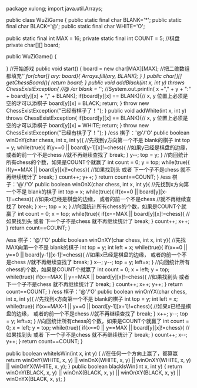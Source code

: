 package xulong;
import java.util.Arrays;

public class WuZiGame {
  public static final char BLANK='*'; 
  public static final char BLACK='@'; 
  public static final char WHITE='O'; 
  
  public static final int MAX = 16;
  private static final int COUNT = 5;
  //棋盘
  private char[][] board;
  
  public WuZiGame() {
   
  }
  //开始游戏
  public void start() {
    board = new char[MAX][MAX];
    //把二维数组都填充‘*’
    for(char[] ary: board){
      Arrays.fill(ary, BLANK);
    }
  }
  public char[][] getChessBoard(){
    return board;
  }
  public void addBlack(int x, int y) throws ChessExistException{
    //@
    /ar blank = '*';
    //System.out.println( x +"," + y + ":" + board[y][x] + "," + BLANK);
    if(board[y][x] == BLANK){// x, y 位置上必须是空的才可以添棋子
      board[y][x] = BLACK;
      return;
    }
    throw new ChessExistException("已经有棋子了！");
  }
  public void addWhite(int x, int y) 
    throws ChessExistException{
    if(board[y][x] == BLANK){// x, y 位置上必须是空的才可以添棋子
      board[y][x] = WHITE;
      return;
    }
    throw new ChessExistException("已经有棋子了！");
  }
  /ess 棋子：'@'/'O'
  public boolean winOnY(char chess, int x, int y){
    //先找到y方向第一个不是 blank的棋子
    int top = y;
    while(true){
      if(y==0 || board[y-1][x]!=chess){
        //如果y已经是棋盘的边缘， 或者的前一个不是chess
        //就不再继续查找了
        break;
      }
      y--;
      top = y;
    }
    //向回统计所有chess的个数，如果是COUNT个就赢了
    int count = 0;
    y = top;
    while(true){
      if(y==MAX || board[y][x]!=chess){
        //如果找到头 或者 下一个子不是chess 就不再继续统计了
        break;
      }
      count++;
      y++;
    }
    return count==COUNT;
  }
  /ess 棋子：'@'/'O'
  public boolean winOnX(char chess, int x, int y){
    //先找到x方向第一个不是 blank的棋子
    int top = x;
    while(true){
      if(x==0 || board[y][x-1]!=chess){
        //如果x已经是棋盘的边缘， 或者的前一个不是chess
        //就不再继续查找了
        break;
      }
      x--;
      top = x;
    }
    //向回统计所有chess的个数，如果是COUNT个就赢了
    int count = 0;
    x = top;
    while(true){
      if(x==MAX || board[y][x]!=chess){
        //如果找到头 或者 下一个子不是chess 就不再继续统计了
        break;
      }
      count++;
      x++;
    }
    return count==COUNT;
  }
  
  /ess 棋子：'@'/'O'
  public boolean winOnXY(char chess, int x, int y){
    //先找MAX向第一个不是 blank的棋子
    int top = y;
    int left = x;
    while(true){
      if(x==0 || y==0 || board[y-1][x-1]!=chess){
        //如果x已经是棋盘的边缘， 或者的前一个不是chess
        //就不再继续查找了
        break;
      }
      x--;
      y--;
      top = y;
      left=x;
    }
    //向回统计所有chess的个数，如果是COUNT个就赢了
    int count = 0;
    x = left;
    y = top;
    while(true){
      if(x==MAX || y==MAX || board[y][x]!=chess){
        //如果找到头 或者 下一个子不是chess 就不再继续统计了
        break;
      }
      count++;
      x++;
      y++;
    }
    return count==COUNT;
  }
  /ess 棋子：'@'/'O'
  public boolean winOnYX(char chess, int x, int y){
    //先找到x方向第一个不是 blank的棋子
    int top = y;
    int left = x;
    while(true){
      if(x==MAX-1 || y==0 || board[y-1][x+1]!=chess){
        //如果x已经是棋盘的边缘， 或者的前一个不是chess
        //就不再继续查找了
        break;
      }
      x++;
      y--;
      top = y;
      left=x;
    }
    //向回统计所有chess的个数，如果是COUNT个就赢了
    int count = 0;
    x = left;
    y = top;
    while(true){
      if(x==0 || y==MAX || board[y][x]!=chess){
        //如果找到头 或者 下一个子不是chess 就不再继续统计了
        break;
      }
      count++;
      x--;
      y++;
    }
    return count==COUNT;
  }

  public boolean whiteIsWin(int x, int y) {
    //在任何一个方向上赢了，都算赢
    return winOnY(WHITE, x, y) || 
          winOnX(WHITE, x, y) ||
          winOnXY(WHITE, x, y) ||
          winOnYX(WHITE, x, y);
  }
  public boolean blackIsWin(int x, int y) {
    return winOnY(BLACK, x, y) || 
      winOnX(BLACK, x, y) ||
      winOnXY(BLACK, x, y) ||
      winOnYX(BLACK, x, y);
  }
